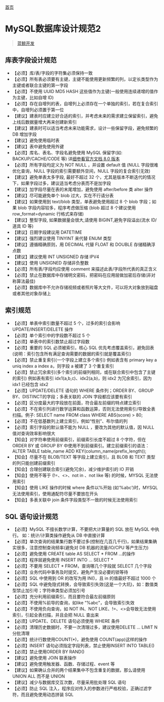 [首页](/)
# MySQL数据库设计规范2

> [蓝鲸开发](https://bk.tencent.com/docs/document/7.0/250/46215)

## 库表字段设计规范

* 【必须】库/表/字段的字符集必须保持一致
* 【必须】所有表必须要有主键，主键不能使用更新频繁的列，以定长类型作为主键或者联合主键的第一字段
* 【必须】不使用 UUID MD5 HASH 这些值作为主键(一般使用连续递增的值作为主键，比如自增 ID)
* 【必须】存在自增列的表，自增列上必须存在一个单独的索引，若在复合索引中，自增列必须置于第一位
* 【建议】建表时应建立好合适的索引，并考虑未来的需求建立保留索引，避免上线后数据量增大再来创建新索引
* 【建议】建表时可以适当考虑未来功能需求，设计一些保留字段，避免频繁的 DB 增加字段
* 【建议】避免使用临时表
* 【建议】表中避免使用外键
* 【必须】库名、表名、字段名避免使用 MySQL 保留字(如: BACKUP/CACHE/CODE 等) 详[细参看官方文档 8.0 版本](https://dev.mysql.com/doc/refman/8.0/en/keywords.html)
* 【必须】所有字段均定义为 NOT NULL ，并设置 default 值 (NULL 字段很难优化查询，NULL 字段的索引需要额外空间，NULL 字段的复合索引无效)
* 【建议】避免单表太多字段, 最好不超过 32 个，尤其是版本不断迭代的情况下，如果字段过多，建议适当考虑分表而不是加字段
* 【建议】加字段尽量在表的末尾增加，避免使用 after/before 类 alter 操作
* 【建议】尽可能避免单个 blob 过大，实在不行请分表
* 【建议】如果使用到 text/blob 类型，单表避免使用超过 8 个 blob 字段；如果 blob 字段内容较多，程序考虑做压缩 (blob 超过 8 个建议使用 row_format=dynamic 行格式来存储)
* 【建议】整型字段, 如果数据量会很大,请使用 BIGINT,避免字段溢出(流水 ID/道具 ID 等)
* 【建议】日期字段建议用 DATETIME
* 【建议】强烈建议使用 TINYINT 来代替 ENUM 类型
* 【建议】遵循精确原则，用 DECIMAL 代替 FLOAT 和 DOUBLE 存储精确浮点数
* 【建议】建议使用 INT UNSIGNED 存储 IPV4
* 【建议】使用 UNSIGNED 存储非负整数
* 【必须】所有表/字段均应使用 comment 来描述此表/字段所代表的真正含义
* 【必须】禁止在数据库中存储明文密码，把密码在应用层做加密后存储(非对称算法最佳)
* 【必须】数据库中不允许存储视频或者照片等大文件，可以将大对象放到磁盘或者其他对象存储上

## 索引规范

* 【必须】单表中索引数量不超过 5 个，过多的索引会影响 UPDATE/INSERT/DELETE 操作
* 【必须】单个索引中的字段数不超过 5 个
* 【必须】单表中的索引数禁止超过字段数
* 【必须】重要的 SQL 必须被索引，核心 SQL 优先考虑覆盖索引，避免回表 (说明：索引包含所有满足查询需要的数据的索引就是覆盖索引)
* 【必须】禁止重复索引(一个字段上建立多个索引) 例如表含有 primary key a uniq index a index a，则字段 a 被建了 3 个重复索引
* 【必须】禁止冗余索引(多个索引的前缀列相同，或在联合索引中包含了主键的索引) 例如表有索引 idx1(a,b,c)、idx2(a,b)，则 idx2 为冗余索引，因为 idx1 已经包含 idx2
* 【必须】UPDATE/DELETE 语句的 WHERE 条件列；ORDER BY、GROUP BY、DISTINCT的字段；多表关联的 JOIN 字段都应该要有索引
* 【必须】区分度最大的字段放在前面，符合最左前缀的特点建立索引
* 【必须】不在索引列进行数学运算和函数运算，否则无法使用索引/导致全表扫描。例子: SELECT name FROM class WHERE ABS(score) > 80;
* 【必须】不在低基数列上建立索引，例如“性别”、布尔值的列
* 【必须】索引字段的默认值不能为 NULL ，要改为其他的默认值，因 NULL 值对查询效率影响很大
* 【知会】对字符串使用前缀索引，前缀索引长度不超过 8 个字符，但在 ORDER BY 或 GROUP BY 中使用不到前缀索引。建立前缀索引的语法：ALTER TABLE table_name ADD KEY(column_name(prefix_length));
* 【知会】尽量不在 BLOB/TEXT 等字段上建立索引，且 BLOB 和 TEXT 类型的列只能创建前缀索引
* 【知会】合理创建联合索引(避免冗余)，减少维护索引的 IO 开销
* 【知会】使用不等于 (!=、<>、not in 、not like 等) 的时候，MYSQL 无法使用索引
* 【知会】使用 LIKE 操作的时候 where 条件以%开始 (如‘%abc’)时，MYSQL 无法使用索引，使用通配符尽量不要放在开头
* 【知会】多表关联中 join 条件字段类型不一致的时候无法使用索引

## SQL 语句设计规范

* 【必须】MySQL 不擅长数学计算，不要把大计算量的 SQL 放在 MySQL 中执行。 如：统计/计算类操作避免从 DB 中直接计算
* 【必须】单次查询的结果集行数不要过多(控制在几百几千行)，如果结果集确实很多，注意控制查询频率(避免对 DB 机器的流量/IO/CPU 等产生压力)
* 【必须】避免使用 CREATE table AS SELECT * FROM ...的操作
* 【必须】程序层避免使用 INSERT INTO … SELECT *
* 【必须】不要用 SELECT * FROM，查询哪几个字段就 SELECT 几个字段
* 【必须】业务代码中事务及时提交，避免产生没必要的锁等待
* 【必须】SQL 中使用到 OR 的改写为用 IN()，且 in 的值最好不超过 1000 个
* 【必须】SQL 中避免隐式转换，会导致索引失效(这是一个大坑)，如：数值类型禁止加引号；字符串类型必须加引号
* 【必须】充分利用前缀索引，而且要符合最左前缀原则
* 【必须】不使用%前导的查询，如like “%abc"，会导致索引失效
* 【必须】不使用负向查询，如 NOT IN、NOT LIKE、!=、<>会导致无法使用索引，引起全表扫描，并且会把 NULL 查出来
* 【必须】UPDATE、DELETE 语句必须使用 WHERE 条件
* 【必须】清理历史数据时，不要一次清理过多，建议使用DELETE … LIMIT N分批清理
* 【必须】统计行数使用COUNT(*)，避免使用 COUNT(app)这样的操作
* 【必须】INSERT 语句必须指定字段列表，禁止使用INSERT INTO TABLE()
* 【必须】禁止使用ORDER BY RAND()
* 【建议】避免使用 JOIN 联表操作
* 【建议】避免使用触发器、函数、存储过程、event 等
* 【建议】如果确认合并的两个结果集中不包含重复的数据，那么请使用 UNION ALL 而不是 UNION
* 【建议】减少与数据库交互次数，尽量采用批处理 SQL 语句
* 【必须】防止 SQL 注入，程序应对传入的参数进行严格校验，正确过滤字符，而且避免使用动态拼装 SQL

